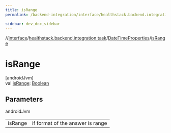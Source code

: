 ```yaml
---
title: isRange
permalink: /backend-integration/interface/healthstack.backend.integration.task/-date-time-properties/is-range.html

sidebar: dev_doc_sidebar
---
```

//[interface](../../../index.html)/[healthstack.backend.integration.task](../index.html)/[DateTimeProperties](index.html)/[isRange](is-range.html)



# isRange



[androidJvm]\
val [isRange](is-range.html): [Boolean](https://kotlinlang.org/api/latest/jvm/stdlib/kotlin/-boolean/index.html)



## Parameters


androidJvm

| | |
|---|---|
| isRange | if format of the answer is range |




